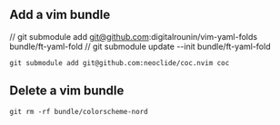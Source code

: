 ## Add a vim bundle

// git submodule add git@github.com:digitalrounin/vim-yaml-folds bundle/ft-yaml-fold
// git submodule update --init bundle/ft-yaml-fold

`git submodule add git@github.com:neoclide/coc.nvim coc`


## Delete a vim bundle

`git rm -rf bundle/colorscheme-nord`
